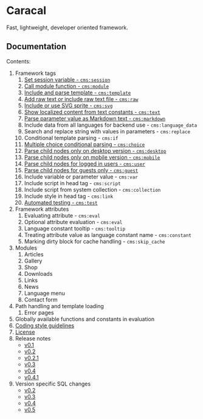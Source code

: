 # Caracal

Fast, lightweight, developer oriented framework.


## Documentation

Contents:

1. Framework tags
	1. [Set session variable - `cms:session`](docs/tags/session.markdown)
	2. [Call module function - `cms:module`](docs/tags/module.markdown)
	3. [Include and parse template - `cms:template`](docs/tags/template.markdown)
	4. [Add raw text or include raw text file - `cms:raw`](docs/tags/raw.markdown)
	5. [Include or use SVG sprite - `cms:svg`](docs/tags/svg.markdown)
	6. [Show localized content from text constants - `cms:text`](docs/tags/text.markdown)
	7. [Parse parameter value as Markdown text - `cms:markdown`](docs/tags/markdown.markdown)
	8. Include data from all languages for backend use - `cms:language_data`
	9. Search and replace string with values in parameters - `cms:replace`
	10. Conditional template parsing - `cms:if`
	11. [Multiple choice conditional parsing - `cms:choice`](docs/tags/choice.markdown)
	12. [Parse child nodes only on desktop version - `cms:desktop`](docs/tags/desktop.markdown)
	13. [Parse child nodes only on mobile version - `cms:mobile`](docs/tags/mobile.markdown)
	14. [Parse child nodes for logged in users - `cms:user`](docs/tags/user.markdown)
	15. [Parse child nodes for guests only - `cms:guest`](docs/tags/guest.markdown)
	16. Include variable or parameter value - `cms:var`
	17. Include script in head tag - `cms:script`
	18. Include script from system collection - `cms:collection`
	19. Include style in head tag - `cms:link`
	20. [Automated testing - `cms:test`](docs/tags/test.markdown)
2. Framework attributes
	1. Evaluating attribute - `cms:eval`
	2. Optional attribute evaluation - `cms:eval`
	3. Language constant tooltip - `cms:tooltip`
	4. Treating attribute value as language constant name - `cms:constant`
	5. Marking dirty block for cache handling - `cms:skip_cache`
3. Modules
	1. Articles
	2. Gallery
	3. Shop
	4. Downloads
	5. Links
	6. News
	7. Language menu
	8. Contact form
4. Path handling and template loading
	1. Error pages
5. Globally available functions and constants in evaluation
6. [Coding style guidelines](docs/coding_style.markdown)
7. [License](docs/COPYING)
8. Release notes
	- [v0.1](docs/release_notes/v0.1.markdown)
	- [v0.2](docs/release_notes/v0.2.markdown)
	- [v0.2.1](docs/release_notes/v0.2.1.markdown)
	- [v0.3](docs/release_notes/v0.3.markdown)
	- [v0.4](docs/release_notes/v0.4.markdown)
	- [v0.4.1](docs/release_notes/v0.4.1.markdown)
9. Version specific SQL changes
	- [v0.2](docs/version_changes/0.2)
	- [v0.3](docs/version_changes/0.3)
	- [v0.4](docs/version_changes/0.4)
	- [v0.5](docs/version_changes/0.5)
